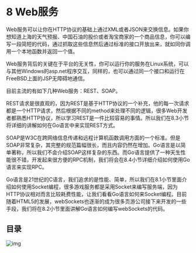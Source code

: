 # 8 Web服务

Web服务可以让你在HTTP协议的基础上通过XML或者JSON来交换信息。如果你想知道上海的天气预报、中国石油的股价或者淘宝商家的一个商品信息，你可以编写一段简短的代码，通过抓取这些信息然后通过标准的接口开放出来，就如同你调用一个本地函数并返回一个值。

Web服务背后的关键在于平台的无关性，你可以运行你的服务在Linux系统，可以与其他Windows的asp.net程序交互，同样的，也可以通过同一个接口和运行在FreeBSD上面的JSP无障碍地通信。

目前主流的有如下几种Web服务：REST、SOAP。

REST请求是很直观的，因为REST是基于HTTP协议的一个补充，他的每一次请求都是一个HTTP请求，然后根据不同的method来处理不同的逻辑，很多Web开发者都熟悉HTTP协议，所以学习REST是一件比较容易的事情。所以我们在8.3小节将详细的讲解如何在Go语言中来实现REST方式。

SOAP是W3C在跨网络信息传递和远程计算机函数调用方面的一个标准。但是SOAP非常复杂，其完整的规范篇幅很长，而且内容仍然在增加。Go语言是以简单著称，所以我们不会介绍SOAP这样复杂的东西。而Go语言提供了一种天生性能很不错，开发起来很方便的RPC机制，我们将会在8.4小节详细介绍如何使用Go语言来实现RPC。

Go语言是21世纪的C语言，我们追求的是性能、简单，所以我们在8.1小节里面介绍如何使用Socket编程，很多游戏服务都是采用Socket来编写服务端，因为HTTP协议相对而言比较耗费性能，让我们看看Go语言如何来Socket编程。目前随着HTML5的发展，webSockets也逐渐的成为很多页游公司接下来开发的一些手段，我们将在8.2小节里面讲解Go语言如何编写webSockets的代码。

## 目录

![img](https://astaxie.gitbooks.io/build-web-application-with-golang/content/zh/images/navi8.png?raw=true)